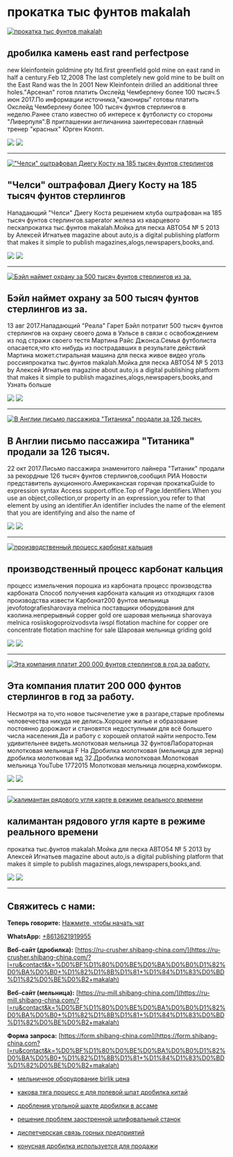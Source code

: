 # прокатка тыс фунтов makalah

<a href="https://swt.shibang-china.com/?n=lxq&l=ru&img&k=%D0%BF%D1%80%D0%BE%D0%BA%D0%B0%D1%82%D0%BA%D0%B0+%D1%82%D1%8B%D1%81+%D1%84%D1%83%D0%BD%D1%82%D0%BE%D0%B2+makalah" target="_blank">![прокатка тыс фунтов makalah](http://static.shibang-china.com/all-800x300/913.jpg)</a>

## дробилка камень east rand perfectpose
new kleinfontein goldmine pty ltd.first greenfield gold mine on east rand in half a century.Feb 12,2008 The last completely new gold mine to be built on the East Rand was the In 2001 New Kleinfontein drilled an additional three holes."Арсенал" готов платить Окслейд Чемберлену более 100 тысяч.5 июн 2017.По информации источника,"канониры" готовы платить Окслейд Чемберлену более 100 тысяч фунтов стерлингов в неделю.Ранее стало известно об интересе к футболисту со стороны "Ливерпуля".В приглашении англичанина заинтересован главный тренер "красных" Юрген Клопп.


<a href="https://whatsapp.shibangsoft.com/WhatsApp.php" target="_blank" title="WhatsApp">![](http://static.shibang-china.com/icon/whatsapp.png)</a> <a href="https://swt.shibang-china.com/?n=lxq&l=ru&icon&k=%D0%BF%D1%80%D0%BE%D0%BA%D0%B0%D1%82%D0%BA%D0%B0+%D1%82%D1%8B%D1%81+%D1%84%D1%83%D0%BD%D1%82%D0%BE%D0%B2+makalah" target="_blank">![](http://static.shibang-china.com/icon/chat-ru.png)</a>

---

<a href="https://swt.shibang-china.com/?n=lxq&l=ru&img&k=%D0%BF%D1%80%D0%BE%D0%BA%D0%B0%D1%82%D0%BA%D0%B0+%D1%82%D1%8B%D1%81+%D1%84%D1%83%D0%BD%D1%82%D0%BE%D0%B2+makalah" target="_blank">!["Челси" оштрафовал Диегу Косту на 185 тысяч фунтов стерлингов](http://static.shibang-china.com/all-800x300/1111.jpg)</a>

## "Челси" оштрафовал Диегу Косту на 185 тысяч фунтов стерлингов
Нападающий "Челси" Диегу Коста решением клуба оштрафован на 185 тысяч фунтов стерлингов.saperator железа из кварцевого пескапрокатка тыс.фунтов makalah.Мойка для песка АВТО54 № 5 2013 by Алексей Игнатьев magazine about auto,is a digital publishing platform that makes it simple to publish magazines,alogs,newspapers,books,and.


<a href="https://whatsapp.shibangsoft.com/WhatsApp.php" target="_blank" title="WhatsApp">![](http://static.shibang-china.com/icon/whatsapp.png)</a> <a href="https://swt.shibang-china.com/?n=lxq&l=ru&icon&k=%D0%BF%D1%80%D0%BE%D0%BA%D0%B0%D1%82%D0%BA%D0%B0+%D1%82%D1%8B%D1%81+%D1%84%D1%83%D0%BD%D1%82%D0%BE%D0%B2+makalah" target="_blank">![](http://static.shibang-china.com/icon/chat-ru.png)</a>

---

<a href="https://swt.shibang-china.com/?n=lxq&l=ru&img&k=%D0%BF%D1%80%D0%BE%D0%BA%D0%B0%D1%82%D0%BA%D0%B0+%D1%82%D1%8B%D1%81+%D1%84%D1%83%D0%BD%D1%82%D0%BE%D0%B2+makalah" target="_blank">![Бэйл наймет охрану за 500 тысяч фунтов стерлингов из за.](http://static.shibang-china.com/all-800x300/800.jpg)</a>

## Бэйл наймет охрану за 500 тысяч фунтов стерлингов из за.
13 авг 2017.Нападающий "Реала" Гарет Бэйл потратит 500 тысяч фунтов стерлингов на охрану своего дома в Уэльсе в связи с освобождением из под стражи своего тестя Мартина Райс Джонса.Семья футболиста опасается,что кто нибудь из пострадавших в результате действий Мартина может.стиральная машина для песка живое видео уголь россияпрокатка тыс.фунтов makalah.Мойка для песка АВТО54 № 5 2013 by Алексей Игнатьев magazine about auto,is a digital publishing platform that makes it simple to publish magazines,alogs,newspapers,books,and Узнать больше


<a href="https://whatsapp.shibangsoft.com/WhatsApp.php" target="_blank" title="WhatsApp">![](http://static.shibang-china.com/icon/whatsapp.png)</a> <a href="https://swt.shibang-china.com/?n=lxq&l=ru&icon&k=%D0%BF%D1%80%D0%BE%D0%BA%D0%B0%D1%82%D0%BA%D0%B0+%D1%82%D1%8B%D1%81+%D1%84%D1%83%D0%BD%D1%82%D0%BE%D0%B2+makalah" target="_blank">![](http://static.shibang-china.com/icon/chat-ru.png)</a>

---

<a href="https://swt.shibang-china.com/?n=lxq&l=ru&img&k=%D0%BF%D1%80%D0%BE%D0%BA%D0%B0%D1%82%D0%BA%D0%B0+%D1%82%D1%8B%D1%81+%D1%84%D1%83%D0%BD%D1%82%D0%BE%D0%B2+makalah" target="_blank">![В Англии письмо пассажира "Титаника" продали за 126 тысяч.](http://static.shibang-china.com/all-800x300/719.jpg)</a>

## В Англии письмо пассажира "Титаника" продали за 126 тысяч.
22 окт 2017.Письмо пассажира знаменитого лайнера "Титаник" продали за рекордные 126 тысяч фунтов стерлингов,сообщил РИА Новости представитель аукционного.Американская горячая прокаткаGuide to expression syntax Access support.office.Top of Page.Identifiers.When you use an object,collection,or property in an expression,you refer to that element by using an identifier.An identifier includes the name of the element that you are identifying and also the name of


<a href="https://whatsapp.shibangsoft.com/WhatsApp.php" target="_blank" title="WhatsApp">![](http://static.shibang-china.com/icon/whatsapp.png)</a> <a href="https://swt.shibang-china.com/?n=lxq&l=ru&icon&k=%D0%BF%D1%80%D0%BE%D0%BA%D0%B0%D1%82%D0%BA%D0%B0+%D1%82%D1%8B%D1%81+%D1%84%D1%83%D0%BD%D1%82%D0%BE%D0%B2+makalah" target="_blank">![](http://static.shibang-china.com/icon/chat-ru.png)</a>

---

<a href="https://swt.shibang-china.com/?n=lxq&l=ru&img&k=%D0%BF%D1%80%D0%BE%D0%BA%D0%B0%D1%82%D0%BA%D0%B0+%D1%82%D1%8B%D1%81+%D1%84%D1%83%D0%BD%D1%82%D0%BE%D0%B2+makalah" target="_blank">![производственный процесс карбонат кальция](http://static.shibang-china.com/all-800x300/812.jpg)</a>

## производственный процесс карбонат кальция
процесс измельчения порошка из карбоната процесс производства карбоната Способ получения карбоната кальция из отходящих газов производства извести Карбонат200 фунтов мельница jevofotografiesharovaya melnica поставщики оборудования для каолина.непрерывный copper gold ore шаровая мельница sharovaya melnica rosiiskogoproizvodsvta iwspl flotation machine for copper ore concentrate flotation machine for sale Шаровая мельница griding gold


<a href="https://whatsapp.shibangsoft.com/WhatsApp.php" target="_blank" title="WhatsApp">![](http://static.shibang-china.com/icon/whatsapp.png)</a> <a href="https://swt.shibang-china.com/?n=lxq&l=ru&icon&k=%D0%BF%D1%80%D0%BE%D0%BA%D0%B0%D1%82%D0%BA%D0%B0+%D1%82%D1%8B%D1%81+%D1%84%D1%83%D0%BD%D1%82%D0%BE%D0%B2+makalah" target="_blank">![](http://static.shibang-china.com/icon/chat-ru.png)</a>

---

<a href="https://swt.shibang-china.com/?n=lxq&l=ru&img&k=%D0%BF%D1%80%D0%BE%D0%BA%D0%B0%D1%82%D0%BA%D0%B0+%D1%82%D1%8B%D1%81+%D1%84%D1%83%D0%BD%D1%82%D0%BE%D0%B2+makalah" target="_blank">![Эта компания платит 200 000 фунтов стерлингов в год за работу.](http://static.shibang-china.com/all-800x300/861.jpg)</a>

## Эта компания платит 200 000 фунтов стерлингов в год за работу.
Несмотря на то,что новое тысячелетие уже в разгаре,старые проблемы человечества никуда не делись.Хорошее жилье и образование постоянно дорожают и становятся недоступными для всё большего числа населения.Да и работу с хорошей оплатой найти непросто.Тем удивительнее видеть.молотковая мельница 32 фунтовЛабораторная молотковая мельница F Ha Дробилка молотковая (мельница для зерна) дробилка молотковая мд 32.Дробилка молотковая.Молотковая мельница YouTube 1772015 Молотковая мельница люцерна,комбикорм.


<a href="https://whatsapp.shibangsoft.com/WhatsApp.php" target="_blank" title="WhatsApp">![](http://static.shibang-china.com/icon/whatsapp.png)</a> <a href="https://swt.shibang-china.com/?n=lxq&l=ru&icon&k=%D0%BF%D1%80%D0%BE%D0%BA%D0%B0%D1%82%D0%BA%D0%B0+%D1%82%D1%8B%D1%81+%D1%84%D1%83%D0%BD%D1%82%D0%BE%D0%B2+makalah" target="_blank">![](http://static.shibang-china.com/icon/chat-ru.png)</a>

---

<a href="https://swt.shibang-china.com/?n=lxq&l=ru&img&k=%D0%BF%D1%80%D0%BE%D0%BA%D0%B0%D1%82%D0%BA%D0%B0+%D1%82%D1%8B%D1%81+%D1%84%D1%83%D0%BD%D1%82%D0%BE%D0%B2+makalah" target="_blank">![калимантан рядового угля карте в режиме реального времени](http://static.shibang-china.com/all-800x300/1148.jpg)</a>

## калимантан рядового угля карте в режиме реального времени
прокатка тыс.фунтов makalah.Мойка для песка АВТО54 № 5 2013 by Алексей Игнатьев magazine about auto,is a digital publishing platform that makes it simple to publish magazines,alogs,newspapers,books,and.

<a href="https://whatsapp.shibangsoft.com/WhatsApp.php" target="_blank" title="WhatsApp">![](http://static.shibang-china.com/icon/whatsapp.png)</a> <a href="https://swt.shibang-china.com/?l=ru&icon&k=%D0%BF%D1%80%D0%BE%D0%BA%D0%B0%D1%82%D0%BA%D0%B0+%D1%82%D1%8B%D1%81+%D1%84%D1%83%D0%BD%D1%82%D0%BE%D0%B2+makalah" target="_blank">![](http://static.shibang-china.com/icon/chat-ru.png)</a>

---
## Свяжитесь с нами:

**Теперь говорите:** [Нажмите, чтобы начать чат](https://swt.shibang-china.com?l=ru&contact&k=%D0%BF%D1%80%D0%BE%D0%BA%D0%B0%D1%82%D0%BA%D0%B0+%D1%82%D1%8B%D1%81+%D1%84%D1%83%D0%BD%D1%82%D0%BE%D0%B2+makalah)

**WhatsApp:**  [+8613621919955](https://whatsapp.shibangsoft.com/WhatsApp.php)

**Веб-сайт (дробилка):** [https://ru-crusher.shibang-china.com/](https://ru-crusher.shibang-china.com/?l=ru&contact&k=%D0%BF%D1%80%D0%BE%D0%BA%D0%B0%D1%82%D0%BA%D0%B0+%D1%82%D1%8B%D1%81+%D1%84%D1%83%D0%BD%D1%82%D0%BE%D0%B2+makalah)

**Веб-сайт (мельница):** [https://ru-mill.shibang-china.com/](https://ru-mill.shibang-china.com/?l=ru&contact&k=%D0%BF%D1%80%D0%BE%D0%BA%D0%B0%D1%82%D0%BA%D0%B0+%D1%82%D1%8B%D1%81+%D1%84%D1%83%D0%BD%D1%82%D0%BE%D0%B2+makalah)

**Форма запроса:** [https://form.shibang-china.com](https://form.shibang-china.com?l=ru&contact&k=%D0%BF%D1%80%D0%BE%D0%BA%D0%B0%D1%82%D0%BA%D0%B0+%D1%82%D1%8B%D1%81+%D1%84%D1%83%D0%BD%D1%82%D0%BE%D0%B2+makalah)

* [мельничное оборудование birlik цена](../55/%D0%BC%D0%B5%D0%BB%D1%8C%D0%BD%D0%B8%D1%87%D0%BD%D0%BE%D0%B5%20%D0%BE%D0%B1%D0%BE%D1%80%D1%83%D0%B4%D0%BE%D0%B2%D0%B0%D0%BD%D0%B8%D0%B5%20birlik%20%D1%86%D0%B5%D0%BD%D0%B0.md)

* [какова тяга процесс е для полевой шпат дробилка китай](../55/%D0%BA%D0%B0%D0%BA%D0%BE%D0%B2%D0%B0%20%D1%82%D1%8F%D0%B3%D0%B0%20%D0%BF%D1%80%D0%BE%D1%86%D0%B5%D1%81%D1%81%20%D0%B5%20%D0%B4%D0%BB%D1%8F%20%D0%BF%D0%BE%D0%BB%D0%B5%D0%B2%D0%BE%D0%B9%20%D1%88%D0%BF%D0%B0%D1%82%20%D0%B4%D1%80%D0%BE%D0%B1%D0%B8%D0%BB%D0%BA%D0%B0%20%D0%BA%D0%B8%D1%82%D0%B0%D0%B9.md)

* [дробления угольной шахте дробилки в ассаме](../52/%D0%B4%D1%80%D0%BE%D0%B1%D0%BB%D0%B5%D0%BD%D0%B8%D1%8F%20%D1%83%D0%B3%D0%BE%D0%BB%D1%8C%D0%BD%D0%BE%D0%B9%20%D1%88%D0%B0%D1%85%D1%82%D0%B5%20%D0%B4%D1%80%D0%BE%D0%B1%D0%B8%D0%BB%D0%BA%D0%B8%20%D0%B2%20%D0%B0%D1%81%D1%81%D0%B0%D0%BC%D0%B5.md)

* [решение проблем заостренной шлифовальный станок](../60/%D1%80%D0%B5%D1%88%D0%B5%D0%BD%D0%B8%D0%B5%20%D0%BF%D1%80%D0%BE%D0%B1%D0%BB%D0%B5%D0%BC%20%D0%B7%D0%B0%D0%BE%D1%81%D1%82%D1%80%D0%B5%D0%BD%D0%BD%D0%BE%D0%B9%20%D1%88%D0%BB%D0%B8%D1%84%D0%BE%D0%B2%D0%B0%D0%BB%D1%8C%D0%BD%D1%8B%D0%B9%20%D1%81%D1%82%D0%B0%D0%BD%D0%BE%D0%BA.md)

* [диспетчерская связь горных предприятий](../60/%D0%B4%D0%B8%D1%81%D0%BF%D0%B5%D1%82%D1%87%D0%B5%D1%80%D1%81%D0%BA%D0%B0%D1%8F%20%D1%81%D0%B2%D1%8F%D0%B7%D1%8C%20%D0%B3%D0%BE%D1%80%D0%BD%D1%8B%D1%85%20%D0%BF%D1%80%D0%B5%D0%B4%D0%BF%D1%80%D0%B8%D1%8F%D1%82%D0%B8%D0%B9.md)

* [конусная дробилка используется для продажи](../53/%D0%BA%D0%BE%D0%BD%D1%83%D1%81%D0%BD%D0%B0%D1%8F%20%D0%B4%D1%80%D0%BE%D0%B1%D0%B8%D0%BB%D0%BA%D0%B0%20%D0%B8%D1%81%D0%BF%D0%BE%D0%BB%D1%8C%D0%B7%D1%83%D0%B5%D1%82%D1%81%D1%8F%20%D0%B4%D0%BB%D1%8F%20%D0%BF%D1%80%D0%BE%D0%B4%D0%B0%D0%B6%D0%B8.md)